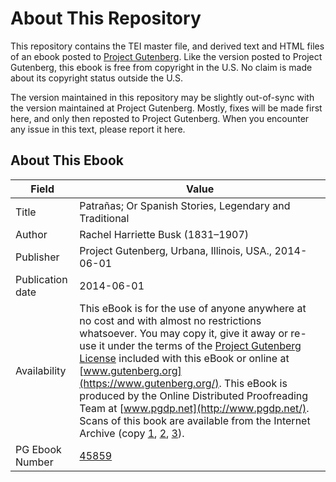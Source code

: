 # About This Repository

This repository contains the TEI master file, and derived text and HTML files of an ebook posted to [Project Gutenberg](https://www.gutenberg.org/). Like the version posted to Project Gutenberg, this ebook is free from copyright in the U.S. No claim is made about its copyright status outside the U.S.

The version maintained in this repository may be slightly out-of-sync with the version maintained at Project Gutenberg. Mostly, fixes will be made first here, and only then reposted to Project Gutenberg. When you encounter any issue in this text, please report it here.

## About This Ebook

| Field | Value |
| ----- | ----- |
| Title | Patrañas; Or Spanish Stories, Legendary and Traditional |
| Author | Rachel Harriette Busk (1831–1907) |
| Publisher | Project Gutenberg, Urbana, Illinois, USA., 2014-06-01 |
| Publication date | 2014-06-01 |
| Availability | This eBook is for the use of anyone anywhere at no cost and with almost no restrictions whatsoever. You may copy it, give it away or re-use it under the terms of the [Project Gutenberg License](https://www.gutenberg.org/license) included with this eBook or online at [www.gutenberg.org](https://www.gutenberg.org/). This eBook is produced by the Online Distributed Proofreading Team at [www.pgdp.net](http://www.pgdp.net/). Scans of this book are available from the Internet Archive (copy [1](https://archive.org/details/cu31924027497019), [2](https://archive.org/details/patraasorspanis01buskgoog), [3](https://archive.org/details/patraasorspanis00buskgoog)). |
| PG Ebook Number | [45859](https://www.gutenberg.org/ebooks/45859) |

